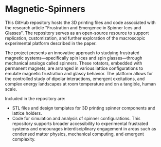 # Magnetic-Spinners
This GitHub repository hosts the 3D printing files and code associated with the research article "Frustration and Emergence in Spinner Ices and Glasses". The repository serves as an open-source resource to support replication, customization, and further exploration of the macroscopic experimental platform described in the paper.

The project presents an innovative approach to studying frustrated magnetic systems—specifically spin ices and spin glasses—through mechanical analogs called spinners. These rotators, embedded with permanent magnets, are arranged in various lattice configurations to emulate magnetic frustration and glassy behavior. The platform allows for the controlled study of dipolar interactions, emergent excitations, and complex energy landscapes at room temperature and on a tangible, human scale.

Included in the repository are:

- STL files and design templates for 3D printing spinner components and lattice holders.
- Code for simulation and analysis of spinner configurations.
This repository supports broader accessibility to experimental frustrated systems and encourages interdisciplinary engagement in areas such as condensed matter physics, mechanical computing, and emergent complexity.
